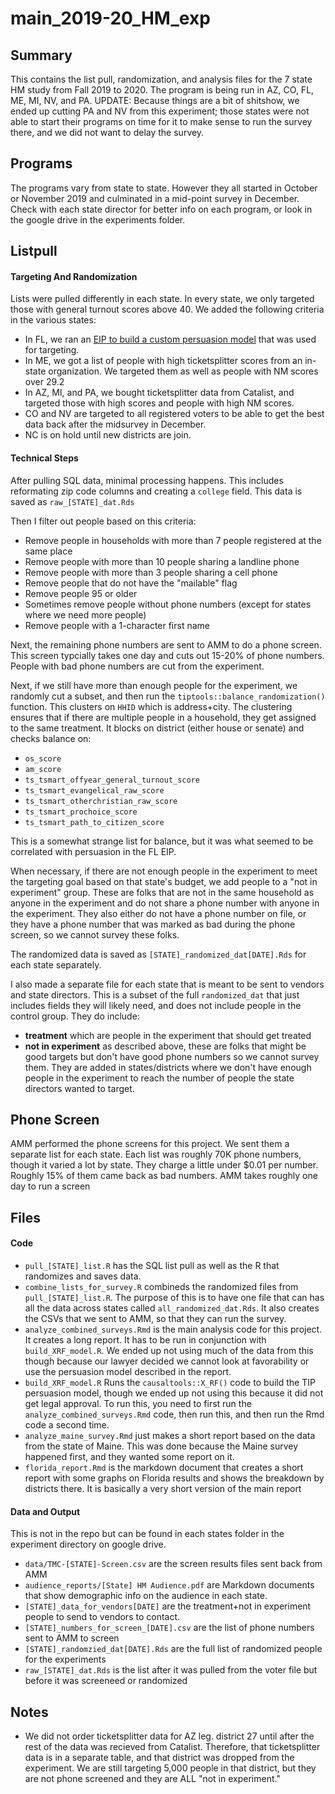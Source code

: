 # main_2019-20_HM_exp

## Summary
This contains the list pull, randomization, and analysis files for the 7 state HM study from Fall 2019 to 2020. The program is being run in AZ, CO, FL, ME, MI, NV, and PA. UPDATE: Because things are a bit of shitshow, we ended up cutting PA and NV from this experiment; those states were not able to start their programs on time for it to make sense to run the survey there, and we did not want to delay the survey.

## Programs
The programs vary from state to state. However they all started in October or November 2019 and culminated in a mid-point survey in December. Check with each state director for better info on each program, or look in the google drive in the experiments folder.

## Listpull

#### Targeting And Randomization
Lists were pulled differently in each state. In every state, we only targeted those with general turnout scores above 40. We added the following criteria in the various states:
- In FL, we ran an [EIP to build a custom persuasion model](https://github.com/andy-zack/FL-EIP-2019) that was used for targeting.
- In ME, we got a list of people with high ticketsplitter scores from an in-state organization. We targeted them as well as people with NM scores over 29.2
- In AZ, MI, and PA, we bought ticketsplitter data from Catalist, and targeted those with high scores and people with high NM scores.
- CO and NV are targeted to all registered voters to be able to get the best data back after the midsurvey in December.
- NC is on hold until new districts are join.

#### Technical Steps
After pulling SQL data, minimal processing happens. This includes reformating zip code columns and creating a `college` field. This data is saved as `raw_[STATE]_dat.Rds`

Then I filter out people based on this criteria:
- Remove people in households with more than 7 people registered at the same place
- Remove people with more than 10 people sharing a landline phone
- Remove people with more than 3 people sharing a cell phone
- Remove people that do not have the "mailable" flag
- Remove people 95 or older
- Sometimes remove people without phone numbers (except for states where we need more people)
- Remove people with a 1-character first name

Next, the remaining phone numbers are sent to AMM to do a phone screen. This screen typcially takes one day and cuts out 15-20% of phone numbers. People with bad phone numbers are cut from the experiment.

Next, if we still have more than enough people for the experiment, we randomly cut a subset, and then run the `tiptools::balance_randomization()` function. This clusters on `HHID` which is address+city. The clustering ensures that if there are multiple people in a household, they get assigned to the same treatment. It blocks on district (either house or senate) and checks balance on:
- `os_score`
- `am_score`
- `ts_tsmart_offyear_general_turnout_score`
- `ts_tsmart_evangelical_raw_score`
- `ts_tsmart_otherchristian_raw_score`
- `ts_tsmart_prochoice_score`
- `ts_tsmart_path_to_citizen_score`

This is a somewhat strange list for balance, but it was what seemed to be correlated with persuasion in the FL EIP.

When necessary, if there are not enough people in the experiment to meet the targeting goal based on that state's budget, we add people to a "not in experiment" group. These are folks that are not in the same household as anyone in the experiment and do not share a phone number with anyone in the experiment. They also either do not have a phone number on file, or they have a phone number that was marked as bad during the phone screen, so we cannot survey these folks.

The randomized data is saved as `[STATE]_randomized_dat[DATE].Rds` for each state separately.

I also made a separate file for each state that is meant to be sent to vendors and state directors. This is a subset of the full `randomized_dat` that just includes fields they will likely need, and does not include people in the control group. They do include:
- **treatment** which are people in the experiment that should get treated
- **not in experiment** as described above, these are folks that might be good targets but don't have good phone numbers so we cannot survey them. They are added in states/districts where we don't have enough people in the experiment to reach the number of people the state directors wanted to target.

## Phone Screen
AMM performed the phone screens for this project. We sent them a separate list for each state. Each list was roughly 70K phone numbers, though it varied a lot by state. They charge a little under $0.01 per number. Roughly 15% of them came back as bad numbers. AMM takes roughly one day to run a screen

## Files

#### Code
- `pull_[STATE]_list.R` has the SQL list pull as well as the R that randomizes and saves data.
- `combine_lists_for_survey.R` combineds the randomized files from `pull_[STATE]_list.R`. The purpose of this is to have one file that can has all the data across states called `all_randomized_dat.Rds`. It also creates the CSVs that we sent to AMM, so that they can run the survey.
- `analyze_combined_surveys.Rmd` is the main analysis code for this project. It creates a long report. It has to be run in conjunction with `build_XRF_model.R`. We ended up not using much of the data from this though because our lawyer decided we cannot look at favorability or use the persuasion model described in the report.
- `build_XRF_model.R` Runs the `causaltools::X_RF()` code to build the TIP persuasion model, though we ended up not using this because it did not get legal approval. To run this, you need to first run the `analyze_combined_surveys.Rmd` code, then run this, and then run the Rmd code a second time.
- `analyze_maine_survey.Rmd` just makes a short report based on the data from the state of Maine. This was done because the Maine survey happened first, and they wanted some report on it.
- `florida_report.Rmd` is the markdown document that creates a short report with some graphs on Florida results and shows the breakdown by districts there. It is basically a very short version of the main report

#### Data and Output
This is not in the repo but can be found in each states folder in the experiment directory on google drive.
- `data/TMC-[STATE]-Screen.csv` are the screen results files sent back from AMM
- `audience_reports/[State] HM Audience.pdf` are Markdown documents that show demographic info on the audience in each state.
- `[STATE]_data_for_vendors[DATE]` are the treatment+not in experiment people to send to vendors to contact.
- `[STATE]_numbers_for_screen_[DATE].csv` are the list of phone numbers sent to AMM to screen
- `[STATE]_randomzied_dat[DATE].Rds` are the full list of randomized people for the experiments
- `raw_[STATE]_dat.Rds` is the list after it was pulled from the voter file but before it was screeneed or randomized

## Notes
 - We did not order ticketsplitter data for AZ leg. district 27 until after the rest of the data was recieved from Catalist. Therefore, that ticketsplitter data is in a separate table, and that district was dropped from the experiment. We are still targeting 5,000 people in that district, but they are not phone screened and they are ALL "not in experiment."
